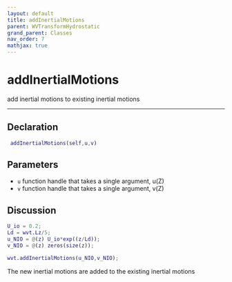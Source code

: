 ```yaml
---
layout: default
title: addInertialMotions
parent: WVTransformHydrostatic
grand_parent: Classes
nav_order: 7
mathjax: true
---
```


#  addInertialMotions

add inertial motions to existing inertial motions


---

## Declaration
```matlab
 addInertialMotions(self,u,v)
```
## Parameters
+ `u`  function handle that takes a single argument, u(Z)
+ `v`  function handle that takes a single argument, v(Z)

## Discussion

  ```matlab
  U_io = 0.2;
  Ld = wvt.Lz/5;
  u_NIO = @(z) U_io*exp((z/Ld));
  v_NIO = @(z) zeros(size(z));
 
  wvt.addInertialMotions(u_NIO,v_NIO);
  ```
 
  The new inertial motions are added to the existing inertial motions
        
